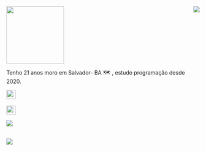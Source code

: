 
<img  widht="469px" height="150px" src="https://user-images.githubusercontent.com/103538940/172057598-aa6ec6ef-6560-4f66-8021-ccf9743af834.png">
<img align="right"  src="https://user-images.githubusercontent.com/103538940/172056419-9cb1cc9d-ce1d-4b3d-a75b-5da2772ea7cb.jpg">

<p align="left">Tenho 21 anos moro em Salvador- BA 🗺 , estudo programação desde 2020.</p>

<a href="https://www.linkedin.com/in/claudiane-costa-91a057219/"><img justify-content="space-between" widht="24px" height="24px" src="https://user-images.githubusercontent.com/103538940/173412404-a8186cdb-f589-4564-8049-ed947708d813.png"></a>
<br><br>
<a href="mailto:claudianecosta241@gmail.com"><img justify-content="space-between" widht="24px" height="24px" src="https://user-images.githubusercontent.com/103538940/173412359-084216f9-14dd-40b1-aa1b-787c80da90e7.png"></a>

<img  align="left"  src="https://github-readme-stats.vercel.app/api?username=claudianeCS&show_icons=true&hide=contribs,prs&cache_seconds=86400&theme=cobalt">
<br>
<p>                                                                                                                                                       </p>
<br>
<img align="left"  src="https://github-readme-stats.vercel.app/api/pin/?username=claudianeCS&repo=github-readme-stats&cache_seconds=86400&theme=cobalt">






